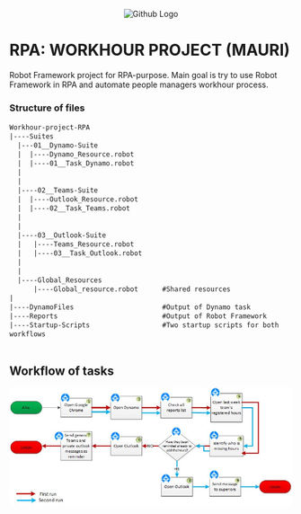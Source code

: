 <p align="center">
  <img src="https://upload.wikimedia.org/wikipedia/commons/thumb/e/e4/Robot-framework-logo.png/250px-Robot-framework-logo.png" width="256" title="Github Logo">
</p>

# RPA: WORKHOUR PROJECT (MAURI)
Robot Framework project for RPA-purpose. Main goal is try to use Robot Framework in RPA and automate people managers workhour process.

### Structure of files
```
Workhour-project-RPA 
|----Suites
  |---01__Dynamo-Suite
  |  |----Dynamo_Resource.robot
  |  |----01__Task_Dynamo.robot	
  | 
  |  
  |----02__Teams-Suite
  |  |----Outlook_Resource.robot
  |  |----02__Task_Teams.robot	
  |  
  |
  |----03__Outlook-Suite
  |   |----Teams_Resource.robot
  |   |----03__Task_Outlook.robot
  |   
  |
  |----Global_Resources
      |----Global_resource.robot      #Shared resources
|
|----DynamoFiles                      #Output of Dynamo task
|----Reports                          #Output of Robot Framework
|----Startup-Scripts                  #Two startup scripts for both workflows


```

## Workflow of tasks

![workflow](https://github.com/niinakr/Work_Samples_Automation/blob/main/Workhour-project-RPA-RF/images/Flow%20Chart%20-%20Check%20weekly%20hours.jpg)


